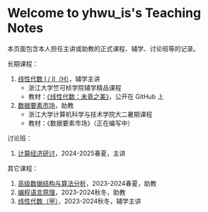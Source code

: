 # Welcome to yhwu_is's Teaching Notes

本页面包含本人担任主讲或助教的正式课程、辅学、讨论班等的记录。

长期课程：

1. [线性代数 I / II（H）](./math/linear_algebra/index.md)，辅学主讲
    - 浙江大学竺可桢学院辅学精品课程
    - 教材：[《线性代数：未竟之美》](https://github.com/yhwu-is/Linear-Algebra-Left-Undone)，公开在 GitHub 上
2. [数据要素市场](./ec/data_market/00-intro.md)，助教
    - 浙江大学计算机科学与技术学院大二暑期课程
    - 教材：《数据要素市场》（正在编写中）

讨论班：

1. [计算经济研讨](./ec/seminar/25sp.md)，2024-2025春夏，主讲

其它课程：

1. [高级数据结构与算法分析](./tcs/dsa/dsa0.md)，2023-2024春夏，助教
2. [编程语言原理](./tcs/pfpl/lambda.md)，2023-2024秋冬，助教
3. [线性代数（甲）](./math/linear_algebra/index.md)，2023-2024秋冬，辅学主讲